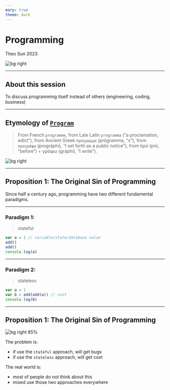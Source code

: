 ```yaml
---
marp: true
theme: dark
---
```


# Programming

Theo Sun
2023

![bg right](https://res.cloudinary.com/drxgh9gqs/image/upload/f_auto,q_auto/o5oozohv0fiuwxujgitu)

---

## About this session

To discuss programming itself instead of others (engineering, coding, business)

---

## Etymology of [`Program`](https://en.wiktionary.org/wiki/program#English)

> From French `programme`, from Late Latin `programma` (“a proclamation, edict”), from Ancient Greek `πρόγραμμα` (prógramma, “x”), from `προγράφω` (prográphō, “I set forth as a public notice”), from πρό (pró, “before”) + γράφω (gráphō, “I write”).

![bg right](https://res.cloudinary.com/drxgh9gqs/image/upload/f_auto,q_auto/x02owsdgl6oox42jzhl8)


---

## Proposition 1: The Original Sin of Programming

Since half a century ago, programming have two different fundamental paradigms.

---

### Paradigm 1:

> stateful

```js
var a = 1 // variable/state/database value
add()
add()
console.log(a)
```

---

### Paradigm 2:

> stateless

```js
var a = 1
var b = add(add(a)) // cost
console.log(b)
```

---

## Proposition 1: The Original Sin of Programming

![bg right 85%](https://res.cloudinary.com/drxgh9gqs/image/upload/f_auto,q_auto/sg2znjatezvlgensnkvh)

The problem is: 

- if use the `stateful` approach, will get bugs
- if use the `stateless` approach, will get cost

The real world is:

- most of people do not think about this
- mixed use those two approaches everywhere